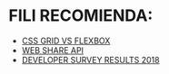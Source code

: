 # FILI RECOMIENDA:

- [CSS GRID VS FLEXBOX](https://goo.gl/1dGZc9)
- [WEB SHARE API](https://goo.gl/9UmFNh)
- [DEVELOPER SURVEY RESULTS 2018](https://goo.gl/huCCui)